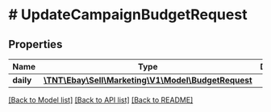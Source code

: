 # # UpdateCampaignBudgetRequest

## Properties

Name | Type | Description | Notes
------------ | ------------- | ------------- | -------------
**daily** | [**\TNT\Ebay\Sell\Marketing\V1\Model\BudgetRequest**](BudgetRequest.md) |  | [optional]

[[Back to Model list]](../../README.md#models) [[Back to API list]](../../README.md#endpoints) [[Back to README]](../../README.md)
